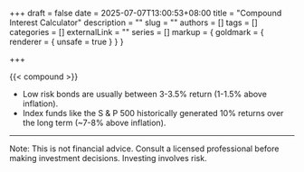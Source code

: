 +++ 
draft = false
date = 2025-07-07T13:00:53+08:00
title = "Compound Interest Calculator"
description = ""
slug = ""
authors = []
tags = []
categories = []
externalLink = ""
series = []
markup = { goldmark = { renderer = { unsafe = true } } }

+++

{{< compound >}}


- Low risk bonds are usually between 3-3.5% return (1-1.5% above inflation).
- Index funds like the S & P 500 historically generated 10% returns over the long term (~7-8% above inflation).

***
Note: This is not financial advice. Consult a licensed professional before making investment decisions. Investing involves risk.

